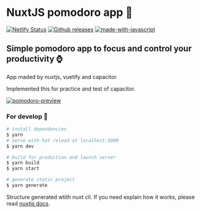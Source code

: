 # NuxtJS pomodoro app :tomato:

[![Netlify Status](https://api.netlify.com/api/v1/badges/d4e62a9f-c505-4c5a-8647-656c5f44716f/deploy-status)](https://app.netlify.com/sites/neketli-pomodoro/deploys)
[![Github releases](https://img.shields.io/github/downloads/neketli/pomodoro-app-nuxt/total.svg)](https://github.com/neketli/pomodoro-app-nuxt/releases/tag/1.0.0)
[![made-with-javascript](https://img.shields.io/badge/Made%20with-JavaScript-1f425f.svg)](https://www.javascript.com)

## Simple pomodoro app to focus and control your productivity :watch:

App maded by nuxtjs, vuetify and capacitor.

Implemented this for practice and test of capacitor.

[![pomodoro-preview](https://user-images.githubusercontent.com/48692866/192950986-82f1a88a-8f8f-45c1-ab29-a1349eb9c17a.gif)](https://neketli-pomodoro.netlify.app/)

### For develop :rocket:

```bash
# install dependencies
$ yarn
# serve with hot reload at localhost:3000
$ yarn dev

# build for production and launch server
$ yarn build
$ yarn start

# generate static project
$ yarn generate
```

Structure generated wtith nuxt cli. If you need explain how it works, please read [nuxtjs docs](https://nuxtjs.org).
